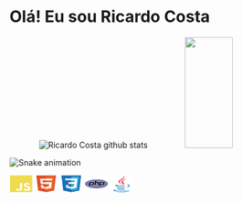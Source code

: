 # Olá! Eu sou Ricardo Costa

<div align="center"> 
  
  <img width="49%" height="195px" src="https://github-readme-stats.vercel.app/api?username=ricardolhc&show_icons=true&count_private=true&hide_border=true&title_color=blue&icon_color=blue&text_color=c9d1d9&bg_color=0d1117" alt="Ricardo Costa github stats" /> 
  
  <img width="41%" height="195px" src="https://github-readme-stats.vercel.app/api/top-langs/?username=ricardolhc&layout=compact&hide_border=true&title_color=bluetext_color=ff91a4&bg_color=0d1117" />
</div>
  
![Snake animation](https://github.com/ricardolhc/ricardolhc/blob/output/github-contribution-grid-snake.svg)

<div style="display: inline_block">
  <img align="center" alt="JS" title="JavaScript" height="30" width="40" src="https://raw.githubusercontent.com/devicons/devicon/master/icons/javascript/javascript-plain.svg">
  <img align="center" alt="HTML" title="HTML" height="30" width="40" src="https://raw.githubusercontent.com/devicons/devicon/master/icons/html5/html5-original.svg">
  <img align="center" alt="CSS" title="CSS" height="30" width="40" src="https://raw.githubusercontent.com/devicons/devicon/master/icons/css3/css3-original.svg">
  <img align="center" alt="PHP" title="PHP" height="30" width="40" src="https://raw.githubusercontent.com/devicons/devicon/master/icons/php/php-original.svg">
  <img align="center" alt="JAVA" title="Java" height="30" width="40" src="https://raw.githubusercontent.com/devicons/devicon/master/icons/java/java-original.svg">
</div>
